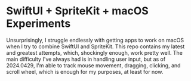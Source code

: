 #  SwiftUI + SpriteKit + macOS Experiments

Unsurprisingly, I struggle endlessly with getting apps to work on macOS
when I try to combine SwiftUI and SpriteKit. This repo contains my latest
and greatest attempts, which, shockingly enough, work pretty well. The main
difficulty I've always had is in handling user input, but as of 2024.0429,
I'm able to track mouse movement, dragging, clicking, and scroll wheel,
which is enough for my purposes, at least for now. 
